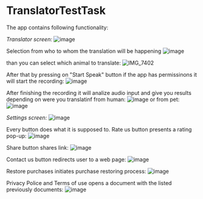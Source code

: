 # TranslatorTestTask

The app contains following functionality:

*Translator screen:*
![image](https://github.com/user-attachments/assets/c437f736-c13a-40c8-b48d-55372ed2520b)

Selection from who to whom the translation will be happening
![image](https://github.com/user-attachments/assets/17a34006-3e7b-42a9-bbd1-57768902ba01)

than you can select which animal to translate:
![IMG_7402](https://github.com/user-attachments/assets/2e1b7e7e-58a1-4850-bc3a-c355bf66b543)

After that by pressing on "Start Speak" button if the app has permissinons it will start the recording:
![image](https://github.com/user-attachments/assets/0668eef1-4de6-4ea7-8e2e-30a39265b32e)

After finishing the recording it will analize audio input and give you results depending on were you translatinf from human:
![image](https://github.com/user-attachments/assets/a4791927-3c55-4909-a255-a2097aa58fa9)
or from pet:
![image](https://github.com/user-attachments/assets/92287587-0116-4fb5-a03d-a1d38127c293)


*Settings screen:*
![image](https://github.com/user-attachments/assets/c67ef7ef-47b6-4feb-adda-ab4240fd1d0d)

Every button does what it is supposed to.
Rate us button presents a rating pop-up:
![image](https://github.com/user-attachments/assets/c8fe5690-ea4b-48f6-82e2-37ef68c92d40)

Share button shares link:
![image](https://github.com/user-attachments/assets/90df11c4-5e4e-4f57-8f0d-07badce1e4dd)

Contact us button redirects user to a web page:
![image](https://github.com/user-attachments/assets/c6d05b6b-ad04-45c0-b8af-80b072cea7ee)

Restore purchases initiates purchase restoring process:
![image](https://github.com/user-attachments/assets/de6113ef-a05f-4174-b489-35afa6e62607)

Privacy Police and Terms of use opens a document with the listed previously documents:
![image](https://github.com/user-attachments/assets/470941ff-bc72-442f-a31f-d2ec73133994)







